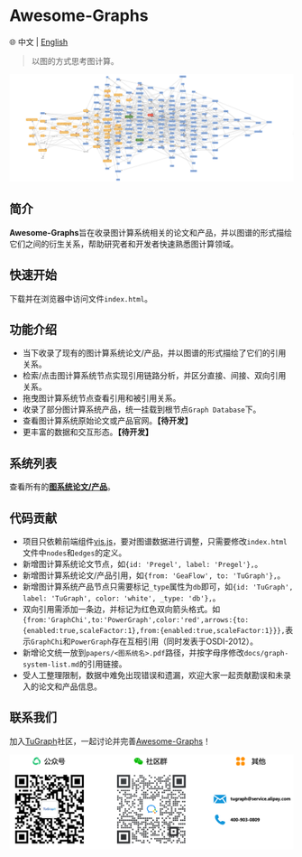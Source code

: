 # Awesome-Graphs

🌐️ 中文 | [English](README.md)

> 以图的方式思考图计算。

![](docs/images/awesome-graphs.jpg)


## 简介

**Awesome-Graphs**旨在收录图计算系统相关的论文和产品，并以图谱的形式描绘它们之间的衍生关系，帮助研究者和开发者快速熟悉图计算领域。

## 快速开始

下载并在浏览器中访问文件`index.html`。


## 功能介绍

* 当下收录了现有的图计算系统论文/产品，并以图谱的形式描绘了它们的引用关系。
* 检索/点击图计算系统节点实现引用链路分析，并区分直接、间接、双向引用关系。
* 拖曳图计算系统节点查看引用和被引用关系。
* 收录了部分图计算系统产品，统一挂载到根节点`Graph Database`下。
* 查看图计算系统原始论文或产品官网。**【待开发】**
* 更丰富的数据和交互形态。**【待开发】**

## 系统列表

查看所有的[**图系统论文/产品**](docs/graph-system-list.md)。

## 代码贡献

* 项目只依赖前端组件[vis.js](https://visjs.org/)，要对图谱数据进行调整，只需要修改`index.html`文件中`nodes`和`edges`的定义。
* 新增图计算系统论文节点，如`{id: 'Pregel', label: 'Pregel'},`。
* 新增图计算系统论文/产品引用，如`{from: 'GeaFlow', to: 'TuGraph'},`。
* 新增图计算系统产品节点只需要标记`_type`属性为`db`即可，如`{id: 'TuGraph', label: 'TuGraph', color: 'white', _type: 'db'},`。
* 双向引用需添加一条边，并标记为红色双向箭头格式。如`{from:'GraphChi',to:'PowerGraph',color:'red',arrows:{to:{enabled:true,scaleFactor:1},from:{enabled:true,scaleFactor:1}}},`表示`GraphChi`和`PowerGraph`存在互相引用（同时发表于OSDI-2012）。
* 新增论文统一放到`papers/<图系统名>.pdf`路径，并按字母序修改`docs/graph-system-list.md`的引用链接。
* 受人工整理限制，数据中难免出现错误和遗漏，欢迎大家一起贡献勘误和未录入的论文和产品信息。


## 联系我们

加入[TuGraph](https://github.com/TuGraph-family)社区，一起讨论并完善[Awesome-Graphs](https://github.com/TuGraph-family/Awesome-Graphs)！

![](docs/images/contacts.cn.png)


